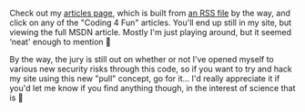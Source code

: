 Check out my [articles page](http://www.duncanmackenzie.net/articles), which is built from [an RSS file](http://www.duncanmackenzie.net/articles/rss.xml) by the way, and click on any of the "Coding 4 Fun" articles. You'll end up still in my site, but viewing the full MSDN article. Mostly I'm just playing around, but it seemed &#8216;neat' enough to mention 🙂

By the way, the jury is still out on whether or not I've opened myself to various new security risks through this code, so if you want to try and hack my site using this new "pull" concept, go for it... I'd really appreciate it if you'd let me know if you find anything though, in the interest of science that is 🙂